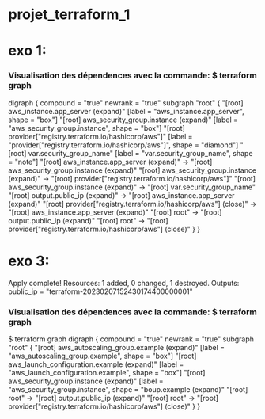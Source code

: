 # projet_terraform_1

# exo 1:
### Visualisation des dépendences avec la commande: $ terraform graph

digraph {
        compound = "true"
        newrank = "true"
        subgraph "root" {
                "[root] aws_instance.app_server (expand)" [label = "aws_instance.app_server", shape = "box"]
                "[root] aws_security_group.instance (expand)" [label = "aws_security_group.instance", shape = "box"]
                "[root] provider[\"registry.terraform.io/hashicorp/aws\"]" [label = "provider[\"registry.terraform.io/hashicorp/aws\"]", shape = "diamond"]
                "[root] var.security_group_name" [label = "var.security_group_name", shape = "note"]
                "[root] aws_instance.app_server (expand)" -> "[root] aws_security_group.instance (expand)"
                "[root] aws_security_group.instance (expand)" -> "[root] provider[\"registry.terraform.io/hashicorp/aws\"]"
                "[root] aws_security_group.instance (expand)" -> "[root] var.security_group_name"
                "[root] output.public_ip (expand)" -> "[root] aws_instance.app_server (expand)"
                "[root] provider[\"registry.terraform.io/hashicorp/aws\"] (close)" -> "[root] aws_instance.app_server (expand)"
                "[root] root" -> "[root] output.public_ip (expand)"
                "[root] root" -> "[root] provider[\"registry.terraform.io/hashicorp/aws\"] (close)"
        }
}



# exo 3:
Apply complete! Resources: 1 added, 0 changed, 1 destroyed.
Outputs:
public_ip = "terraform-20230207152430174400000001"

### Visualisation des dépendences avec la commande: $ terraform graph
$ terraform graph
digraph {
        compound = "true"
        newrank = "true"
        subgraph "root" {
                "[root] aws_autoscaling_group.example (expand)" [label = "aws_autoscaling_group.example", shape = "box"]
                "[root] aws_launch_configuration.example (expand)" [label = "aws_launch_configuration.example", shape = "box"]
                "[root] aws_security_group.instance (expand)" [label = "aws_security_group.instance", shape = "boup.example (expand)"
                "[root] root" -> "[root] output.public_ip (expand)"                "[root] root" -> "[root] provider[\"registry.terraform.io/hashicorp/aws\"] (close)"
        }
}
